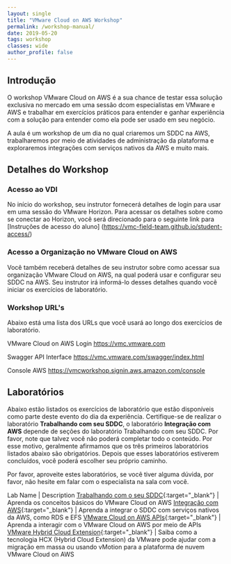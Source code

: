 ```yaml
---
layout: single
title: "VMware Cloud on AWS Workshop"
permalink: /workshop-manual/
date: 2019-05-20
tags: workshop
classes: wide
author_profile: false
---
```

## Introdução

O workshop VMware Cloud on AWS é a sua chance de testar essa solução exclusiva no mercado em uma sessão dcom especialistas em VMware e AWS e trabalhar em exercícios práticos para entender e ganhar experiência com a solução para entender como ela pode ser usado em seu negócio.

A aula é um workshop de um dia no qual criaremos um SDDC na AWS, trabalharemos por meio de atividades de administração da plataforma e exploraremos integrações com serviços nativos da AWS e muito mais.

## Detalhes do Workshop

### Acesso ao VDI

No início do workshop, seu instrutor fornecerá detalhes de login para usar em uma sessão do VMware Horizon. Para acessar os detalhes sobre como se conectar ao Horizon, você será direcionado para o seguinte link para [Instruções de acesso do aluno] (https://vmc-field-team.github.io/student-access/)

### Acesso a Organização no VMware Cloud on AWS

Você também receberá detalhes de seu instrutor sobre como acessar sua organização VMware Cloud on AWS, na qual poderá usar e configurar seu SDDC na AWS. Seu instrutor irá informá-lo desses detalhes quando você iniciar os exercícios de laboratório.

### Workshop URL's

Abaixo está uma lista dos URLs que você usará ao longo dos exercícios de laboratório.

VMware Cloud on AWS Login <https://vmc.vmware.com>

Swagger API Interface <https://vmc.vmware.com/swagger/index.html>

Console AWS <https://vmcworkshop.signin.aws.amazon.com/console>

## Laboratórios

Abaixo estão listados os exercícios de laboratório que estão disponíveis como parte deste evento do dia da experiência. Certifique-se de realizar o laboratório **Trabalhando com seu SDDC**, o laboratório **Integração com AWS** depende de seções do laboratório Trabalhando com seu SDDC. Por favor, note que talvez você não poderá completar todo o conteúdo. Por esse motivo, geralmente afirmamos que os três primeiros laboratórios listados abaixo são obrigatórios. Depois que esses laboratórios estiverem concluídos, você poderá escolher seu próprio caminho.

Por favor, aproveite estes laboratórios, se você tiver alguma dúvida, por favor, não hesite em falar com o especialista na sala com você.

Lab Name | Description
[Trabalhando com o seu SDDC](https://vmc-field-team.github.io/labs-pt/working-with-sddc-lab/){:target="_blank"} | Aprenda os conceitos básicos do VMware Cloud on AWS
[Integração com AWS](https://vmc-field-team.github.io/labs-pt/aws-integration-lab/){:target="_blank"} | Aprenda a integrar o SDDC com serviços nativos da AWS, como RDS e EFS
[VMware Cloud on AWS APIs](https://vmc-field-team.github.io/labs-pt/api-lab/){:target="_blank"} | Aprenda a interagir com o VMware Cloud on AWS por meio de APIs
[VMware Hybrid Cloud Extension](https://vmc-field-team.github.io/labs-pt/hcx-labv3/){:target="_blank"} | Saiba como a tecnologia HCX (Hybrid Cloud Extension) da VMware pode ajudar com a migração em massa ou usando vMotion para a plataforma de nuvem VMware Cloud on AWS

